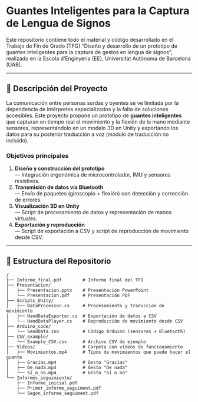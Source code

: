 # Guantes Inteligentes para la Captura de Lengua de Signos

Este repositorio contiene todo el material y código desarrollado en el Trabajo de Fin de Grado (TFG) “Diseño y desarrollo de un prototipo de guantes inteligentes para la captura de gestos en lengua de signos”, realizado en la Escola d’Enginyeria (EE), Universitat Autònoma de Barcelona (UAB).

---

## 📑 Descripción del Proyecto

La comunicación entre personas sordas y oyentes se ve limitada por la dependencia de intérpretes especializados y la falta de soluciones accesibles. Este proyecto propone un prototipo de **guantes inteligentes** que capturan en tiempo real el movimiento y la flexión de la mano mediante sensores, representándolo en un modelo 3D en Unity y exportando los datos para su posterior traducción a voz (módulo de traducción no incluido).

### Objetivos principales

1. **Diseño y construcción del prototipo**  
   — Integración ergonómica de microcontrolador, IMU y sensores resistivos.  
2. **Transmisión de datos vía Bluetooth**  
   — Envío de paquetes (giroscopio + flexión) con detección y corrección de errores.  
3. **Visualización 3D en Unity**  
   — Script de procesamiento de datos y representación de manos virtuales.  
4. **Exportación y reproducción**  
   — Script de exportación a CSV y script de reproducción de movimiento desde CSV.  


---

## 📂 Estructura del Repositorio

```text
/
├── Informe_final.pdf        # Informe final del TFG
├── Presentacion/
│   ├── Presentacion.pptx    # Presentación PowerPoint
│   └── Presentacion.pdf     # Presentación PDF
├── Scripts_Unity/
│   ├── DataProcessor.cs     # Procesamiento y traducción de movimiento
│   ├── HandDataExporter.cs  # Exportación de datos a CSV
│   └── HandDataPlayer.cs    # Reproducción de movimiento desde CSV
├── Arduino_code/
│   └── SendData.ino         # Código Arduino (sensores + Bluetooth)
├── CSV_example/
│   └── Example_CSV.csv      # Archivo CSV de ejemplo
├── Videos/                  # Carpeta con vídeos de funcionamiento
│   ├── Movimientos.mp4      # Tipos de movimientos que puede hacer el guante
│   ├── Gracias.mp4          # Gesto "Gracias"
│   ├── De_nada.mp4          # Gesto "De nada"
│   └── Si_o_no.mp4          # Gesto "Sí o no"
└── Informes_seguimiento/
    ├── Informe_inicial.pdf
    ├── Primer_informe_seguiment.pdf
    └── Segon_informe_seguiment.pdf
